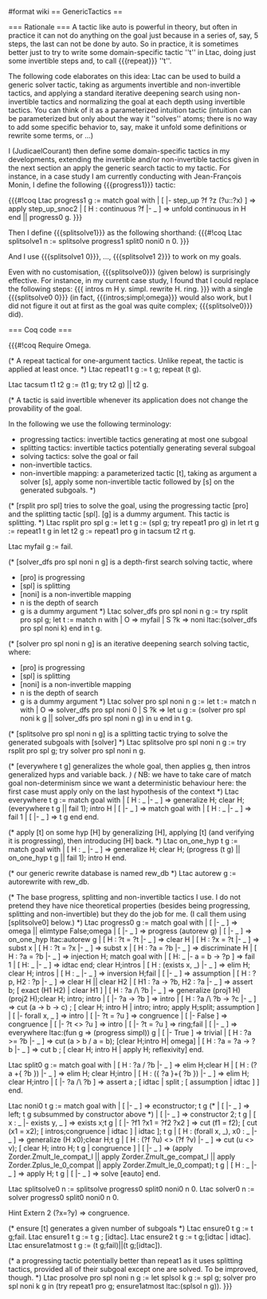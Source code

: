 #format wiki
== GenericTactics ==

=== Rationale ===
A tactic like auto is powerful in theory, but often in practice it can not do anything on the goal just because in a series of, say, 5 steps, the last can not be done by auto. So in practice, it is sometimes better just to try to write some domain-specific tactic ''t'' in Ltac, doing just some invertible steps and, to call {{{repeat}}} ''t''.

The following code elaborates on this idea: Ltac can be used to build a generic solver tactic, taking as arguments invertible and non-invertible tactics, and applying a standard iterative deepening search using non-invertible tactics and normalizing the goal at each depth using invertible tactics. You can think of it as a parameterized intuition tactic (intuition can be parameterized but only about the way it ''solves'' atoms; there is no way to add some specific behavior to, say, make it unfold some definitions or rewrite some terms, or ...)

I (JudicaelCourant) then define some domain-specific tactics in my developments, extending the invertible and/or non-invertible tactics given in the next section an apply the generic search tactic to my tactic. For instance, in a case study I am currently conducting with Jean-François Monin, I define the following {{{progress1}}} tactic:

{{{#!coq
Ltac progress1 g := match goal with
  | [ |- step_up ?f ?z (?u::?x) ] => apply step_up_snoc2
  | [ H : continuous ?f |- _ ] => unfold continuous in H
  end
  || progress0 g.
}}}

Then I define {{{splitsolve1}}} as the following shorthand:
{{{#!coq
Ltac splitsolve1 n := splitsolve progress1 split0 noni0 n 0.
}}}

And I use {{{splitsolve1 0}}}, ..., {{{splitsolve1 2}}} to work on my goals.

Even with no customisation, {{{splitsolve0}}} (given below) is surprisingly effective. For instance, in my current case study, I found that I could replace the following steps:
{{{
intros m H y.
simpl.
rewrite H.
ring.
}}}
with a single {{{splitsolve0 0}}} (in fact, {{{intros;simpl;omega}}} would also work, but I did not figure it out at first as the goal was quite complex; {{{splitsolve0}}} did).

=== Coq code ===

{{{#!coq
Require Omega.

(* A repeat tactical for one-argument tactics. Unlike repeat, the
   tactic is applied at least once.
*)
Ltac repeat1 t g := t g; repeat (t g).

Ltac tacsum t1 t2 g := (t1 g; try t2 g) || t2 g.

(* A tactic is said invertible whenever its application does not change
   the provability of the goal.

   In the following we use the following terminology:
   * progressing tactics: invertible tactics generating at most one subgoal  
   * splitting tactics: invertible tactics potentially generating several
                        subgoal
   * solving tactics: solve the goal or fail
   * non-invertible tactics.
   * non-invertible mapping: a parameterized tactic [t], taking as argument a
       solver [s], apply some non-invertible tactic followed by [s] on the
       generated subgoals.
*)

(* [rsplit pro spl] tries to solve the goal, using the progressing tactic
   [pro] and the splitting tactic [spl]. [g] is a dummy argument. This tactic
   is splitting.
*)
Ltac rsplit pro spl g :=
  let t g := (spl g; try repeat1 pro g) in
  let rt g := repeat1 t g in
  let t2 g := repeat1 pro g in
  tacsum t2 rt g.

Ltac myfail g := fail.

(* [solver_dfs pro spl noni n g] is a depth-first search solving tactic, where
   * [pro] is progressing
   * [spl] is splitting
   * [noni] is a non-invertible mapping
   * n is the depth of search
   * g is a dummy argument
*)
Ltac solver_dfs pro spl noni n g :=
  try rsplit pro spl g;
  let t := match n with
           | O => myfail
           | S ?k => noni ltac:(solver_dfs pro spl noni k)
           end
  in t g.

(* [solver pro spl noni n g] is an iterative deepening search solving tactic,
   where:
   * [pro] is progressing
   * [spl] is splitting
   * [noni] is a non-invertible mapping
   * n is the depth of search
   * g is a dummy argument
*)
Ltac solver pro spl noni n g :=
  let t :=
    match n with
    | O => solver_dfs pro spl noni 0
    | S ?k =>
      let u g := (solver pro spl noni k g || solver_dfs pro spl noni n g) in u
    end
  in t g.

(* [splitsolve pro spl noni n g] is a splitting tactic trying to solve the
   generated subgoals with [solver]
*)
Ltac splitsolve pro spl noni n g :=
  try rsplit pro spl g; try solver pro spl noni n g.


(* [everywhere t g] generalizes the whole goal, then applies g, then intros
   generalized hyps and variable back.
*)
(* NB: we have to take care of match goal non-determinism since we want a
   deterministic behaviour here: the first case must apply only on the last
   hypothesis of the context *)
Ltac everywhere t g := match goal with
| [ H : _ |- _ ] => generalize H; clear H; (everywhere t g || fail 1); intro H
| [ |- _ ] => match goal with
            | [ H : _ |- _ ] => fail 1
            | [ |- _ ] => t g
            end
end.

(* apply [t] on some hyp [H] by generalizing [H], applying [t] (and verifying
   it is progressing), then introducing [H] back.
*)
Ltac on_one_hyp t g := match goal with
| [ H : _ |- _ ] => generalize H; clear H;
                    (progress (t g) || on_one_hyp t g || fail 1);
		    intro H
end.

(* our generic rewrite database is named rew_db *)
Ltac autorew g := autorewrite with rew_db.

(* The base progress, splitting and non-invertible tactics I use. I do not
   pretend they have nice theoretical properties (besides being progressing,
   splitting and non-invertible) but they do the job for me. (I call them
   using [splitsolve0] below.)
*)
Ltac progress0 g := match goal with
| [ |- _ ] => omega || elimtype False;omega
| [ |- _ ] => progress (autorew g)
| [ |- _ ] => on_one_hyp ltac:autorew g
| [ H : ?t = ?t |- _ ] => clear H
| [ H : ?x = ?t |- _ ] => subst x
| [ H : ?t = ?x |- _ ] => subst x
| [ H : ?a = ?b |- _ ] => discriminate H
| [ H : ?a = ?b |- _ ] => injection H;
        match goal with
        | [ H: _ |- a = b -> ?p ] => fail 1
        | [ H: _ |- _ ] => idtac
        end;
        clear H;intros
| [ H : (exists x, _) |- _ ] => elim H; clear H; intros
| [ H : _ |- _ ] => inversion H;fail
| [ |- _ ] => assumption
| [ H : ?p, H2 : ?p |- _ ] => clear H || clear H2
| [ H1 : ?a -> ?b, H2 : ?a |- _ ] => assert b; [ exact (H1 H2) | clear H1 ]
| [ H : ?a /\ ?b |- _ ] =>
  generalize (proj1 H) (proj2 H);clear H; intro; intro
| [ |- ?a -> ?b ] => intro
| [ H : ?a /\ ?b -> ?c |- _ ] => cut (a -> b -> c) ;
                                 [ clear H; intro H
                                 | intro; intro; apply H;split; assumption ]
| [ |- forall x, _ ] => intro
| [ |- ?t = ?u ] => congruence
| [ |- False ] => congruence
| [ |- ?t <> ?u ] => intro
| [ |- ?t = ?u ] => ring;fail
| [ |- _ ] => everywhere ltac:(fun g => (progress simpl)) g
| [ |- True ] => trivial
| [ H : ?a >= ?b |- _ ] => cut (a > b \/ a = b); [clear H;intro H| omega]
| [ H : ?a = ?a -> ?b |- _ ] => cut b ;
                                [ clear H; intro H | apply H; reflexivity]
end.

Ltac split0 g := match goal with
  | [ H : ?a \/ ?b |- _ ] => elim H;clear H
  | [ H : (?a +{ ?b }) |- _ ] => elim H; clear H;intro
  | [ H : ({ ?a }+{ ?b }) |- _ ] => elim H; clear H;intro
  | [ |- ?a /\ ?b ] => assert a ; [ idtac | split ; [ assumption | idtac ] ]
end.

Ltac noni0 t g := match goal with
  | [ |- _ ] => econstructor; t g
(*  | [ |- _ ] => left; t g subsummed by constructor above *)
  | [ |- _ ] => constructor 2; t g
  | [ x : _ |- exists y, _ ] => exists x;t g
  | [ |- ?f1 ?x1 = ?f2 ?x2 ] =>
    cut (f1 = f2);
     [ cut (x1 = x2); [ intros;congruence
                        | idtac ]
     | idtac ]; t g
  | [ H : (forall x, _), x0 : _ |- _ ] => generalize (H x0);clear H;t g
  | [ H : (?f ?u) <> (?f ?v) |- _ ] =>
        cut (u <> v); [ clear H; intro H; t g | congruence ]
  | [ |- _ ] => 
      (apply Zorder.Zmult_le_compat_l
       || apply Zorder.Zmult_ge_compat_l
       || apply Zorder.Zplus_le_0_compat
       || apply Zorder.Zmult_le_0_compat);
      t g
  | [ H : _ |- _ ] => apply H; t g
  | [ |- _ ] => solve [eauto]
end.

Ltac splitsolve0 n := splitsolve progress0 split0 noni0 n 0.
Ltac solver0 n := solver progress0 split0 noni0 n 0.

Hint Extern 2 (?x=?y) => congruence.

(* ensure [t] generates a given number of subgoals *)
Ltac ensure0 t g := t g;fail.
Ltac ensure1 t g := t g ; [idtac].
Ltac ensure2 t g := t g;[idtac | idtac].
Ltac ensure1atmost t g := (t g;fail)||(t g;[idtac]).

(* a progressing tactic potentially better than repeat1 as it uses
   splitting tactics, provided all of their subgoal except one are solved.
   To be improved, though.
*)
Ltac prosolve pro spl noni n g :=
  let splsol k g := spl g; solver pro spl noni k g in
  (try repeat1 pro g; ensure1atmost ltac:(splsol n g)).
}}} 
